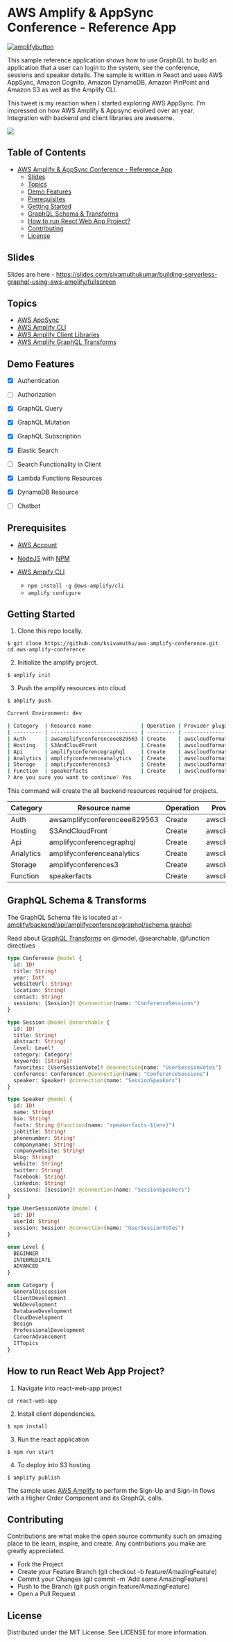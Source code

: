 # AWS Amplify & AppSync Conference - Reference App

[![amplifybutton](https://oneclick.amplifyapp.com/button.svg)](https://console.aws.amazon.com/amplify/home#/deploy?repo=https://github.com/ksivamuthu/aws-amplify-conference)

This sample reference application shows how to use GraphQL to build an application that a user can login to the system, see the conference, sessions and speaker details. The sample is written in React and uses AWS AppSync, Amazon Cognito, Amazon DynamoDB, Amazon PinPoint and Amazon S3 as well as the Amplify CLI.

This tweet is my reaction when I started exploring AWS AppSync. I'm impressed on how AWS Amplify & Appsync evolved over an year. Integration with backend and client libraries are awesome.

<a href="https://twitter.com/ksivamuthu/status/1021208992377425920" ><img src="docs/twitter_1021208992377425920.png"><img></a>


## Table of Contents <!-- omit in toc -->
- [AWS Amplify & AppSync Conference - Reference App](#AWS-Amplify--AppSync-Conference---Reference-App)
  - [Slides](#Slides)
  - [Topics](#Topics)
  - [Demo Features](#Demo-Features)
  - [Prerequisites](#Prerequisites)
  - [Getting Started](#Getting-Started)
  - [GraphQL Schema & Transforms](#GraphQL-Schema--Transforms)
  - [How to run React Web App Project?](#How-to-run-React-Web-App-Project)
  - [Contributing](#Contributing)
  - [License](#License)


## Slides

Slides are here - https://slides.com/sivamuthukumar/building-serverless-graphql-using-aws-amplify/fullscreen

## Topics

* [AWS AppSync](https://aws.amazon.com/appsync/)
* [AWS Amplify CLI](https://aws-amplify.github.io)
* [AWS Amplify Client Libraries](https://aws-amplify.github.io/docs/js/start?ref=amplify-js-btn&platform=purejs)
* [AWS Amplify GraphQL Transforms](https://aws-amplify.github.io/docs/cli/graphql?sdk=js)

## Demo Features

- [x] Authentication
- [ ] Authorization
- [x] GraphQL Query
- [x] GraphQL Mutation
- [x] GraphQL Subscription
- [x] Elastic Search 
- [ ] Search Functionality in Client
- [x] Lambda Functions Resources
- [x] DynamoDB Resource
- [ ] Chatbot


## Prerequisites

+ [AWS Account](https://aws.amazon.com/mobile/details/)

+ [NodeJS](https://nodejs.org/en/download/) with [NPM](https://docs.npmjs.com/getting-started/installing-node)

+ [AWS Ampify CLI](https://aws-amplify.github.io/)
  - `npm install -g @aws-amplify/cli`
  - `amplify configure` 

## Getting Started

1. Clone this repo locally.

```
$ git clone https://github.com/ksivamuthu/aws-amplify-conference.git
cd aws-amplify-conference
```

2. Initialize the amplify project.

```
$ amplify init
```

3. Push the amplify resources into cloud

```bash
$ amplify push

Current Environment: dev

| Category  | Resource name                | Operation | Provider plugin   |
| --------- | ---------------------------- | --------- | ----------------- |
| Auth      | awsamplifyconferenceee829563 | Create    | awscloudformation |
| Hosting   | S3AndCloudFront              | Create    | awscloudformation |
| Api       | amplifyconferencegraphql     | Create    | awscloudformation |
| Analytics | amplifyconferenceanalytics   | Create    | awscloudformation |
| Storage   | amplifyconferences3          | Create    | awscloudformation |
| Function  | speakerfacts                 | Create    | awscloudformation |
? Are you sure you want to continue? Yes
```

This command will create the all backend resources required for projects.

| Category  | Resource name                | Operation | Provider plugin   |
| --------- | ---------------------------- | --------- | ----------------- |
| Auth      | awsamplifyconferenceee829563 | Create    | awscloudformation |
| Hosting   | S3AndCloudFront              | Create    | awscloudformation |
| Api       | amplifyconferencegraphql     | Create    | awscloudformation |
| Analytics | amplifyconferenceanalytics   | Create    | awscloudformation |
| Storage   | amplifyconferences3          | Create    | awscloudformation |
| Function  | speakerfacts                 | Create    | awscloudformation |

## GraphQL Schema & Transforms

The GraphQL Schema file is located at - [amplify/backend/api/amplifyconferencegraphql/schema.graphql](amplify/backend/api/amplifyconferencegraphql/schema.graphql)

Read about [GraphQL Transforms](https://aws-amplify.github.io/docs/cli/graphql) on @model, @searchable, @function directives

```graphql
type Conference @model {
  id: ID!
  title: String!
  year: Int!
  websiteUrl: String!
  location: String!
  contact: String!
  sessions: [Session]! @connection(name: "ConferenceSessions")
}

type Session @model @searchable {
  id: ID!
  title: String!
  abstract: String!
  level: Level!
  category: Category!
  keywords: [String]!
  favorites: [UserSessionVote]! @connection(name: "UserSessionVotes")
  conference: Conference! @connection(name: "ConferenceSessions")
  speaker: Speaker! @connection(name: "SessionSpeakers")
}

type Speaker @model {
  id: ID!
  name: String!
  bio: String!
  facts: String @function(name: "speakerfacts-${env}")
  jobtitle: String!
  phonenumber: String!
  companyname: String!
  companywebsite: String!
  blog: String!
  website: String!
  twitter: String!
  facebook: String!
  linkedin: String!
  sessions: [Session]! @connection(name: "SessionSpeakers")
}

type UserSessionVote @model {
  id: ID!
  userId: String!
  session: Session! @connection(name: "UserSessionVotes")
}

enum Level {
  BEGINNER
  INTERMEDIATE
  ADVANCED
}

enum Category {
  GeneralDiscussion
  ClientDevelopment
  WebDevelopment
  DatabaseDevelopment
  CloudDevelopment
  Design
  ProfessionalDevelopment
  CareerAdvancement
  ITTopics
}
```

## How to run React Web App Project?

1. Navigate into react-web-app project
  ```
  cd react-web-app
  ```

2. Install client dependencies.
  ```
  $ npm install
  ```

3. Run the react application
  ```
  $ npm run start
  ```

4. To deploy into S3 hosting
  ```
  $ amplify publish
  ```

The sample uses [AWS Amplify](https://github.com/aws/aws-amplify) to perform the Sign-Up and Sign-In flows with a Higher Order Component and its GraphQL calls.

## Contributing

Contributions are what make the open source community such an amazing place to be learn, inspire, and create. Any contributions you make are greatly appreciated.

* Fork the Project
* Create your Feature Branch (git checkout -b feature/AmazingFeature)
* Commit your Changes (git commit -m 'Add some AmazingFeature)
* Push to the Branch (git push origin feature/AmazingFeature)
* Open a Pull Request
  
## License

Distributed under the MIT License. See LICENSE for more information.
